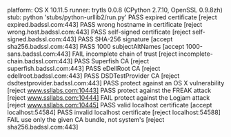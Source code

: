 platform: OS X 10.11.5
runner: trytls 0.0.8 (CPython 2.7.10, OpenSSL 0.9.8zh)
stub: python 'stubs/python-urllib2/run.py'
 PASS expired certificate [reject expired.badssl.com:443]
 PASS wrong hostname in certificate [reject wrong.host.badssl.com:443]
 PASS self-signed certificate [reject self-signed.badssl.com:443]
 PASS SHA-256 signature [accept sha256.badssl.com:443]
 PASS 1000 subjectAltNames [accept 1000-sans.badssl.com:443]
 FAIL incomplete chain of trust [reject incomplete-chain.badssl.com:443]
 PASS Superfish CA [reject superfish.badssl.com:443]
 PASS eDellRoot CA [reject edellroot.badssl.com:443]
 PASS DSDTestProvider CA [reject dsdtestprovider.badssl.com:443]
 PASS protect against an OS X vulnerability [reject www.ssllabs.com:10443]
 PASS protect against the FREAK attack [reject www.ssllabs.com:10444]
 FAIL protect against the Logjam attack [reject www.ssllabs.com:10445]
 PASS valid localhost certificate [accept localhost:54584]
 PASS invalid localhost certificate [reject localhost:54588]
 FAIL use only the given CA bundle, not system's [reject sha256.badssl.com:443]
